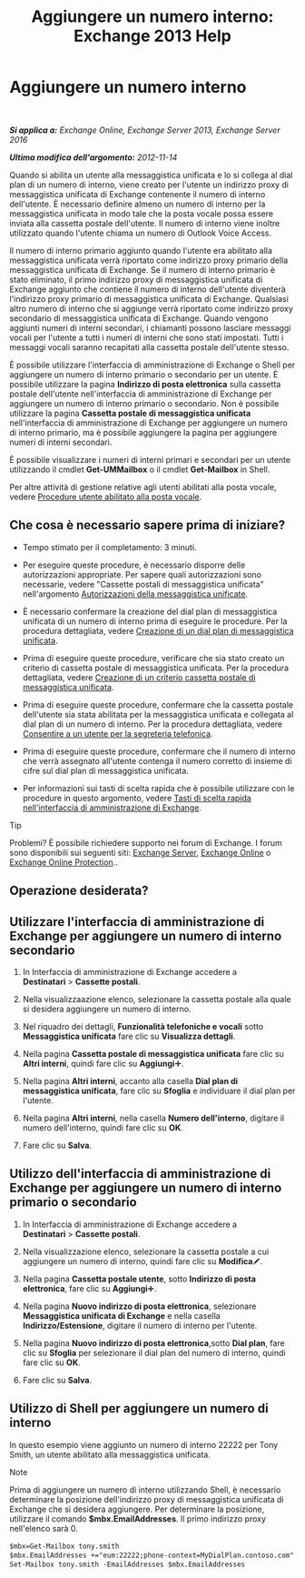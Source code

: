 ﻿---
title: 'Aggiungere un numero interno: Exchange 2013 Help'
TOCTitle: Aggiungere un numero interno
ms:assetid: 1a73c9c8-cb50-4bd7-a101-dadd20e28031
ms:mtpsurl: https://technet.microsoft.com/it-it/library/Dd335124(v=EXCHG.150)
ms:contentKeyID: 50555552
ms.date: 05/22/2018
mtps_version: v=EXCHG.150
ms.translationtype: MT
---

# Aggiungere un numero interno

 

_**Si applica a:** Exchange Online, Exchange Server 2013, Exchange Server 2016_

_**Ultima modifica dell'argomento:** 2012-11-14_

Quando si abilita un utente alla messaggistica unificata e lo si collega al dial plan di un numero di interno, viene creato per l'utente un indirizzo proxy di messaggistica unificata di Exchange contenente il numero di interno dell'utente. È necessario definire almeno un numero di interno per la messaggistica unificata in modo tale che la posta vocale possa essere inviata alla cassetta postale dell'utente. Il numero di interno viene inoltre utilizzato quando l'utente chiama un numero di Outlook Voice Access.

Il numero di interno primario aggiunto quando l'utente era abilitato alla messaggistica unificata verrà riportato come indirizzo proxy primario della messaggistica unificata di Exchange. Se il numero di interno primario è stato eliminato, il primo indirizzo proxy di messaggistica unificata di Exchange aggiunto che contiene il numero di interno dell'utente diventerà l'indirizzo proxy primario di messaggistica unificata di Exchange. Qualsiasi altro numero di interno che si aggiunge verrà riportato come indirizzo proxy secondario di messaggistica unificata di Exchange. Quando vengono aggiunti numeri di interni secondari, i chiamanti possono lasciare messaggi vocali per l'utente a tutti i numeri di interni che sono stati impostati. Tutti i messaggi vocali saranno recapitati alla cassetta postale dell'utente stesso.

È possibile utilizzare l'interfaccia di amministrazione di Exchange o Shell per aggiungere un numero di interno primario o secondario per un utente. È possibile utilizzare la pagina **Indirizzo di posta elettronica** sulla cassetta postale dell'utente nell'interfaccia di amministrazione di Exchange per aggiungere un numero di interno primario o secondario. Non è possibile utilizzare la pagina **Cassetta postale di messaggistica unificata** nell'interfaccia di amministrazione di Exchange per aggiungere un numero di interno primario, ma è possibile aggiungere la pagina per aggiungere numeri di interni secondari.

È possibile visualizzare i numeri di interni primari e secondari per un utente utilizzando il cmdlet **Get-UMMailbox** o il cmdlet **Get-Mailbox** in Shell.

Per altre attività di gestione relative agli utenti abilitati alla posta vocale, vedere [Procedure utente abilitato alla posta vocale](voice-mail-enabled-user-procedures-exchange-2013-help.md).

## Che cosa è necessario sapere prima di iniziare?

  - Tempo stimato per il completamento: 3 minuti.

  - Per eseguire queste procedure, è necessario disporre delle autorizzazioni appropriate. Per sapere quali autorizzazioni sono necessarie, vedere "Cassette postali di messaggistica unificata" nell'argomento [Autorizzazioni della messaggistica unificate](unified-messaging-permissions-exchange-2013-help.md).

  - È necessario confermare la creazione del dial plan di messaggistica unificata di un numero di interno prima di eseguire le procedure. Per la procedura dettagliata, vedere [Creazione di un dial plan di messaggistica unificata](create-a-um-dial-plan-exchange-2013-help.md).

  - Prima di eseguire queste procedure, verificare che sia stato creato un criterio di cassetta postale di messaggistica unificata. Per la procedura dettagliata, vedere [Creazione di un criterio cassetta postale di messaggistica unificata](create-a-um-mailbox-policy-exchange-2013-help.md).

  - Prima di eseguire queste procedure, confermare che la cassetta postale dell'utente sia stata abilitata per la messaggistica unificata e collegata al dial plan di un numero di interno. Per la procedura dettagliata, vedere [Consentire a un utente per la segreteria telefonica](enable-a-user-for-voice-mail-exchange-2013-help.md).

  - Prima di eseguire queste procedure, confermare che il numero di interno che verrà assegnato all'utente contenga il numero corretto di insieme di cifre sul dial plan di messaggistica unificata.

  - Per informazioni sui tasti di scelta rapida che è possibile utilizzare con le procedure in questo argomento, vedere [Tasti di scelta rapida nell'interfaccia di amministrazione di Exchange](keyboard-shortcuts-in-the-exchange-admin-center-exchange-online-protection-help.md).


> [!TIP]
> Problemi? È possibile richiedere supporto nei forum di Exchange. I forum sono disponibili sui seguenti siti: <A href="https://go.microsoft.com/fwlink/p/?linkid=60612">Exchange Server</A>, <A href="https://go.microsoft.com/fwlink/p/?linkid=267542">Exchange Online</A> o <A href="https://go.microsoft.com/fwlink/p/?linkid=285351">Exchange Online Protection</A>..



## Operazione desiderata?

## Utilizzare l'interfaccia di amministrazione di Exchange per aggiungere un numero di interno secondario

1.  In Interfaccia di amministrazione di Exchange accedere a **Destinatari** \> **Cassette postali**.

2.  Nella visualizzaazione elenco, selezionare la cassetta postale alla quale si desidera aggiungere un numero di interno.

3.  Nel riquadro dei dettagli, **Funzionalità telefoniche e vocali** sotto **Messaggistica unificata** fare clic su **Visualizza dettagli**.

4.  Nella pagina **Cassetta postale di messaggistica unificata** fare clic su **Altri interni**, quindi fare clic su **Aggiungi**![Icona Aggiungi](images/JJ218640.c1e75329-d6d7-4073-a27d-498590bbb558(EXCHG.150).gif "Icona Aggiungi").

5.  Nella pagina **Altri interni**, accanto alla casella **Dial plan di messaggistica unificata**, fare clic su **Sfoglia** e individuare il dial plan per l'utente.

6.  Nella pagina **Altri interni**, nella casella **Numero dell'interno**, digitare il numero dell'interno, quindi fare clic su **OK**.

7.  Fare clic su **Salva**.

## Utilizzo dell'interfaccia di amministrazione di Exchange per aggiungere un numero di interno primario o secondario

1.  In Interfaccia di amministrazione di Exchange accedere a **Destinatari** \> **Cassette postali**.

2.  Nella visualizzazione elenco, selezionare la cassetta postale a cui aggiungere un numero di interno, quindi fare clic su **Modifica**![Icona Modifica](images/JJ218640.6f53ccb2-1f13-4c02-bea0-30690e6ea71d(EXCHG.150).gif "Icona Modifica").

3.  Nella pagina **Cassetta postale utente**, sotto **Indirizzo di posta elettronica**, fare clic su **Aggiungi**![Icona Aggiungi](images/JJ218640.c1e75329-d6d7-4073-a27d-498590bbb558(EXCHG.150).gif "Icona Aggiungi").

4.  Nella pagina **Nuovo indirizzo di posta elettronica**, selezionare **Messaggistica unificata di Exchange** e nella casella **Indirizzo/Estensione**, digitare il numero di interno per l'utente.

5.  Nella pagina **Nuovo indirizzo di posta elettronica**,sotto **Dial plan**, fare clic su **Sfoglia** per selezionare il dial plan del numero di interno, quindi fare clic su **OK**.

6.  Fare clic su **Salva**.

## Utilizzo di Shell per aggiungere un numero di interno

In questo esempio viene aggiunto un numero di interno 22222 per Tony Smith, un utente abilitato alla messaggistica unificata.


> [!NOTE]
> Prima di aggiungere un numero di interno utilizzando Shell, è necessario determinare la posizione dell'indirizzo proxy di messaggistica unificata di Exchange che si desidera aggiungere. Per determinare la posizione, utilizzare il comando <STRONG>$mbx.EmailAddresses</STRONG>. Il primo indirizzo proxy nell'elenco sarà 0.



    $mbx=Get-Mailbox tony.smith
    $mbx.EmailAddresses +="eum:22222;phone-context=MyDialPlan.contoso.com"
    Set-Mailbox tony.smith -EmailAddresses $mbx.EmailAddresses

